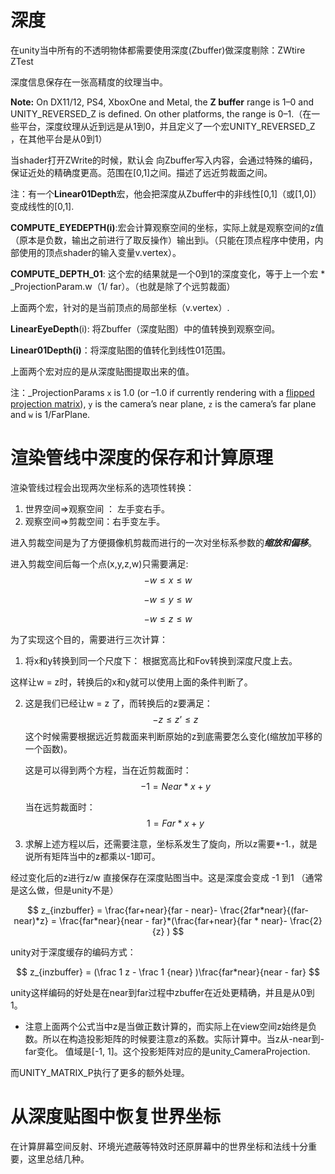 # 深度

在unity当中所有的不透明物体都需要使用深度(Zbuffer)做深度剔除：ZWtire ZTest

深度信息保存在一张高精度的纹理当中。

**Note:** On DX11/12, PS4, XboxOne and Metal, the **Z buffer** range is 1–0 and UNITY_REVERSED_Z is defined. On other platforms, the range is 0–1.（在一些平台，深度纹理从近到远是从1到0，并且定义了一个宏UNITY_REVERSED_Z ，在其他平台是从0到1）



当shader打开ZWrite的时候，默认会 向Zbuffer写入内容，会通过特殊的编码，保证近处的精确度更高。范围在[0,1]之间。描述了远近剪裁面之间。

注：有一个**Linear01Depth**宏，他会把深度从Zbuffer中的非线性[0,1]（或[1,0]）变成线性的[0,1].

**COMPUTE_EYEDEPTH(i)**:宏会计算观察空间的坐标，实际上就是观察空间的z值（原本是负数，输出之前进行了取反操作）输出到i。（只能在顶点程序中使用，内部使用的顶点shader的输入变量v.vertex）。

**COMPUTE_DEPTH_01**: 这个宏的结果就是一个0到1的深度变化，等于上一个宏 \* _ProjectionParam.w（1/ far）。（也就是除了个远剪裁面）

上面两个宏，针对的是当前顶点的局部坐标（v.vertex）.

**LinearEyeDepth**(i):  将Zbuffer（深度贴图）中的值转换到观察空间。 

**Linear01Depth(i)**：将深度贴图的值转化到线性01范围。

上面两个宏对应的是从深度贴图提取出来的值。

注：_ProjectionParams `x` is 1.0 (or –1.0 if currently rendering with a [flipped projection matrix](https://docs.unity3d.com/Manual/SL-PlatformDifferences.html)), `y` is the camera’s near plane, `z` is the camera’s far plane and `w` is 1/FarPlane.




# 渲染管线中深度的保存和计算原理

 渲染管线过程会出现两次坐标系的选项性转换：

1. 世界空间=>观察空间 ： 左手变右手。
2. 观察空间=>剪裁空间：右手变左手。

进入剪裁空间是为了方便摄像机剪裁而进行的一次对坐标系参数的***缩放和偏移***。

进入剪裁空间后每一个点(x,y,z,w)只需要满足:
$$-w \le x  \le w$$

$$-w \le y  \le w$$

$$-w \le z  \le w$$



为了实现这个目的，需要进行三次计算：

1. 将x和y转换到同一个尺度下： 根据宽高比和Fov转换到深度尺度上去。

这样让w = z时，转换后的x和y就可以使用上面的条件判断了。

2. 这是我们已经让w = z 了，而转换后的z要满足： 
   $$ -z \le z’  \le z$$
     这个时候需要根据远近剪裁面来判断原始的z到底需要怎么变化(缩放加平移的一个函数)。

   这是可以得到两个方程，当在近剪裁面时： 
   $$ -1   =  Near * x + y $$


   当在远剪裁面时：
$$ 1   =  Far * x + y$$

3. 求解上述方程以后，还需要注意，坐标系发生了旋向，所以z需要*-1.，就是说所有矩阵当中的z都乘以-1即可。

经过变化后的z进行z/w 直接保存在深度贴图当中。这是深度会变成 -1 到1 （通常 是这么做，但是unity不是）

$$ z_{inzbuffer} = \frac{far+near}{far - near}- \frac{2far*near}{(far-near)*z}   = \frac{far*near}{near - far}*(\frac{far+near}{far * near}- \frac{2}{z} ) $$


unity对于深度缓存的编码方式：

$$ z_{inzbuffer} = (\frac 1 z - \frac 1 {near} )\frac{far*near}{near - far} $$


unity这样编码的好处是在near到far过程中zbuffer在近处更精确，并且是从0到1。

* 注意上面两个公式当中z是当做正数计算的，而实际上在view空间z始终是负数。所以在构造投影矩阵的时候要注意z的系数。实际计算中。当z从-near到-far变化。 值域是[-1, 1]。这个投影矩阵对应的是unity_CameraProjection.

而UNITY_MATRIX_P执行了更多的额外处理。

# 从深度贴图中恢复世界坐标

在计算屏幕空间反射、环境光遮蔽等特效时还原屏幕中的世界坐标和法线十分重要，这里总结几种。